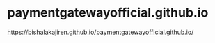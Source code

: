 # paymentgatewayofficial.github.io
https://bishalakajiren.github.io/paymentgatewayofficial.github.io/
